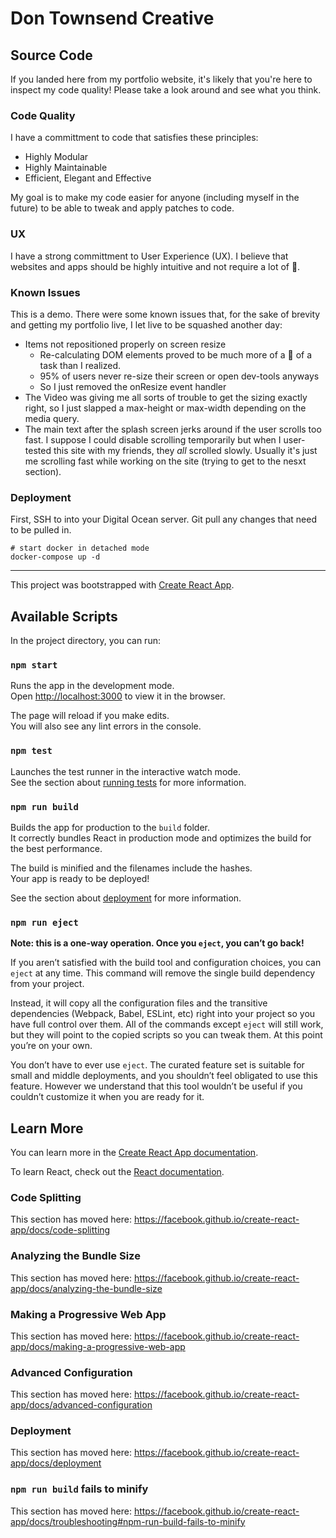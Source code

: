 # Don Townsend Creative

## Source Code

If you landed here from my portfolio website, it's likely that you're here
to inspect my code quality! Please take a look around and see what you think.

### Code Quality

I have a committment to code that satisfies these principles:

- Highly Modular
- Highly Maintainable
- Efficient, Elegant and Effective

My goal is to make my code easier for anyone (including myself in the future)
to be able to tweak and apply patches to code.

### UX

I have a strong committment to User Experience (UX). I believe that
websites and apps should be highly intuitive and not require a lot of
🤔.

### Known Issues

This is a demo. There were some known issues that, for the sake of brevity and getting my portfolio live, I let live to be squashed another day:

- Items not repositioned properly on screen resize
  - Re-calculating DOM elements proved to be much more of a :bear: of a task than I realized.
  - 95% of users never re-size their screen or open dev-tools anyways
  - So I just removed the onResize event handler
- The Video was giving me all sorts of trouble to get the sizing exactly right, so I just slapped a max-height or max-width depending on the media query.
- The main text after the splash screen jerks around if the user scrolls too fast. I suppose I could disable scrolling temporarily but when I user-tested this site with my friends, they _all_ scrolled slowly. Usually it's just me scrolling fast while working on the site (trying to get to the nesxt section).

### Deployment

First, SSH to into your Digital Ocean server. Git pull any changes that need to be pulled in.

```
# start docker in detached mode
docker-compose up -d
```

---

This project was bootstrapped with [Create React App](https://github.com/facebook/create-react-app).

## Available Scripts

In the project directory, you can run:

### `npm start`

Runs the app in the development mode.<br>
Open [http://localhost:3000](http://localhost:3000) to view it in the browser.

The page will reload if you make edits.<br>
You will also see any lint errors in the console.

### `npm test`

Launches the test runner in the interactive watch mode.<br>
See the section about [running tests](https://facebook.github.io/create-react-app/docs/running-tests) for more information.

### `npm run build`

Builds the app for production to the `build` folder.<br>
It correctly bundles React in production mode and optimizes the build for the best performance.

The build is minified and the filenames include the hashes.<br>
Your app is ready to be deployed!

See the section about [deployment](https://facebook.github.io/create-react-app/docs/deployment) for more information.

### `npm run eject`

**Note: this is a one-way operation. Once you `eject`, you can’t go back!**

If you aren’t satisfied with the build tool and configuration choices, you can `eject` at any time. This command will remove the single build dependency from your project.

Instead, it will copy all the configuration files and the transitive dependencies (Webpack, Babel, ESLint, etc) right into your project so you have full control over them. All of the commands except `eject` will still work, but they will point to the copied scripts so you can tweak them. At this point you’re on your own.

You don’t have to ever use `eject`. The curated feature set is suitable for small and middle deployments, and you shouldn’t feel obligated to use this feature. However we understand that this tool wouldn’t be useful if you couldn’t customize it when you are ready for it.

## Learn More

You can learn more in the [Create React App documentation](https://facebook.github.io/create-react-app/docs/getting-started).

To learn React, check out the [React documentation](https://reactjs.org/).

### Code Splitting

This section has moved here: https://facebook.github.io/create-react-app/docs/code-splitting

### Analyzing the Bundle Size

This section has moved here: https://facebook.github.io/create-react-app/docs/analyzing-the-bundle-size

### Making a Progressive Web App

This section has moved here: https://facebook.github.io/create-react-app/docs/making-a-progressive-web-app

### Advanced Configuration

This section has moved here: https://facebook.github.io/create-react-app/docs/advanced-configuration

### Deployment

This section has moved here: https://facebook.github.io/create-react-app/docs/deployment

### `npm run build` fails to minify

This section has moved here: https://facebook.github.io/create-react-app/docs/troubleshooting#npm-run-build-fails-to-minify
